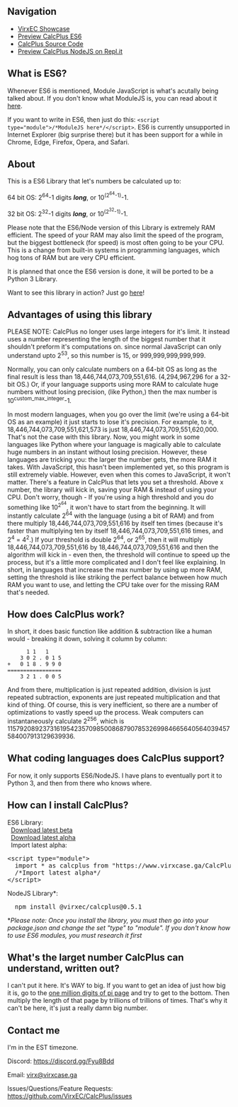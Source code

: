## Navigation
<ul>
  <li><a href="https://www.virxcase.ga">VirxEC Showcase</a></li>
  <li><a href="https://www.virxcase.ga/CP-P">Preview CalcPlus ES6</a></li>
  <li><a href="https://www.virxcase.ga/CP-S">CalcPlus Source Code</a></li>
  <li><a href="https://repl.it/github/VirxEC/CalcPlus">Preview CalcPlus NodeJS on Repl.it</a></li>
</ul>

## What is ES6?
Whenever ES6 is mentioned, Module JavaScript is what's acutally being talked about. If you don't know what ModuleJS is, you can read about it <a href="https://developer.mozilla.org/en-US/docs/Web/JavaScript/Guide/Modules">here</a>.

If you want to write in ES6, then just do this: `<script type="module">/*ModuleJS here*/</script>`. ES6 is currently unsupported in Internet Explorer (big surprise there) but it has been support for a while in Chrome, Edge, Firefox, Opera, and Safari.


## About

This is a ES6 Library that let's numbers be calculated up to:

  64 bit OS: 2<sup>64</sup>-1 digits <i><b>long</b></i>, or 10<sup>(2<sup>64</sup>-1)</sup>-1.
  
  32 bit OS: 2<sup>32</sup>-1 digits <i><b>long</b></i>, or 10<sup>(2<sup>32</sup>-1)</sup>-1.

Please note that the ES6/Node version of this Library is extremely RAM efficient. The speed of your RAM may also limit the speed of the program, but the biggest bottleneck (for speed) is most often going to be your CPU. This is a change from built-in systems in programming languages, which hog tons of RAM but are very CPU efficient.

It is planned that once the ES6 version is done, it will be ported to be a Python 3 Library.

Want to see this library in action? Just go [here](https://www.virxcase.ga/CP-P)!

## Advantages of using this library

PLEASE NOTE: CalcPlus no longer uses large integers for it's limit. It instead uses a number representing the length of the biggest number that it shouldn't preform it's computations on. since normal JavaScript can only understand upto 2<sup>53</sup>, so this number is 15, or 999,999,999,999,999.

Normally, you can only calculate numbers on a 64-bit OS as long as the final result is less than 18,446,744,073,709,551,616. (4,294,967,296 for a 32-bit OS.) Or, if your language supports using more RAM to calculate huge numbers without losing precision, (like Python,) then the max number is 10<sup>custom_max_integer</sup>-1.

In most modern languages, when you go over the limit (we're using a 64-bit OS as an example) it just starts to lose it's precision. For example, to it, 18,446,744,073,709,551,621,573 is just 18,446,744,073,709,551,620,000. That's not the case with this library. Now, you might work in some languages like Python where your language is magically able to calculate huge numbers in an instant without losing precision. However, these languages are tricking you: the larger the number gets, the more RAM it takes. With JavaScript, this hasn't been implemented yet, so this program is still extremely viable. However, even when this comes to JavaScript, it won't matter. There's a feature in CalcPlus that lets you set a threshold. Above x number, the library will kick in, saving your RAM & instead of using your CPU. Don't worry, though - If you're using a high threshold and you do something like 10<sup>2<sup>64</sup></sup>, it won't have to start from the beginning. It will instantly calculate 2<sup>64</sup> with the language (using a bit of RAM) and from there multiply 18,446,744,073,709,551,616 by itself ten times (because it's faster than multiplying ten by itself 18,446,744,073,709,551,616 times, and 2<sup>4</sup> = 4<sup>2</sup>.) If your threshold is double 2<sup>64</sup>, or 2<sup>65</sup>, then it will multiply 18,446,744,073,709,551,616 by 18,446,744,073,709,551,616 and then the algorithm will kick in - even then, the threshold will continue to speed up the process, but it's a little more complicated and I don't feel like explaining. In short, in languages that increase the max number by using up more RAM, setting the threshold is like striking the perfect balance between how much RAM you want to use, and letting the CPU take over for the missing RAM that's needed.

## How does CalcPlus work?
In short, it does basic function like addition & subtraction like a human would - breaking it down, solving it column by column:
```
      1 1   1 
    3 0 2 . 0 1 5
+   0 1 8 . 9 9 0
=================
    3 2 1 . 0 0 5
```

And from there, multiplication is just repeated addition, division is just repeated subtraction, exponents are just repeated multiplication and that kind of thing. Of course, this is very inefficient, so there are a number of optimizations to vastly speed up the process. Weak computers can instantaneously calculate 2<sup>256</sup>, which is 115792089237316195423570985008687907853269984665640564039457584007913129639936.

## What coding languages does CalcPlus support?
For now, it only supports ES6/NodeJS. I have plans to eventually port it to Python 3, and then from there who knows where.

## How can I install CalcPlus?

ES6 Library:<br>
&nbsp;&nbsp;<a href="https://github.com/VirxEC/CalcPlus/releases">Download latest beta</a><br>
&nbsp;&nbsp;<a href="https://www.virxcase.ga/CalcPlus/CalcPlus.js" download="CalcPlus_ALPHA_ES6.js">Download latest alpha</a><br>
&nbsp;&nbsp;Import latest alpha:
<pre>
&lt;script type="module">
  import * as calcplus from "https://www.virxcase.ga/CalcPlus/calcplus.js";
  /*Import latest alpha*/
&lt;/script>
</pre>

NodeJS Library*:<br>
<pre>  npm install @virxec/calcplus@0.5.1</pre>

*<i>Please note: Once you install the library, you must then go into your package.json and change the set "type" to "module". If you don't know how to use ES6 modules, you must research it first</i>

## What's the larget number CalcPlus can understand, written out?

I can't put it here. It's WAY to big. If you want to get an idea of just how big it is, go to the [one million digits of pi page](https://www.piday.org/million/) and try to get to the bottom. Then multiply the length of that page by trillions of trillions of times. That's why it can't be here, it's just a really damn big number.

## Contact me
  I'm in the EST timezone.

  Discord: <a href="https://discord.gg/Fyu8Bdd">https://discord.gg/Fyu8Bdd</a>
  
  Email: <a href="mailto:virx@virxcase.ga">virx@virxcase.ga</a>
  
  Issues/Questions/Feature Requests: <a href="https://github.com/VirxEC/CalcPlus/issues">https://github.com/VirxEC/CalcPlus/issues</a>
  
  
